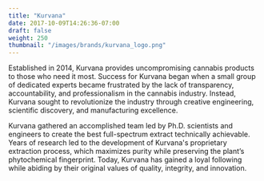 ```yaml
---
title: "Kurvana"
date: 2017-10-09T14:26:36-07:00
draft: false
weight: 250
thumbnail: "/images/brands/kurvana_logo.png"
---
```

Established in 2014, Kurvana provides uncompromising cannabis products to those who need it most. Success for Kurvana began when a small group of dedicated experts became frustrated by the lack of transparency, accountability, and professionalism in the cannabis industry. Instead, Kurvana sought to revolutionize the industry through creative engineering, scientific discovery, and manufacturing excellence.

Kurvana gathered an accomplished team led by Ph.D. scientists and engineers to create the best full-spectrum extract technically achievable. Years of research led to the development of Kurvana's proprietary extraction process, which maximizes purity while preserving the plant’s phytochemical fingerprint. Today, Kurvana has gained a loyal following while abiding by their original values of quality, integrity, and innovation.
